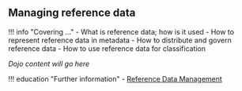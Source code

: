 <!-- SPDX-License-Identifier: CC-BY-4.0 -->
<!-- Copyright Contributors to the Egeria project. -->

## Managing reference data

!!! info "Covering ..."
    - What is reference data; how is it used
    - How to represent reference data in metadata
    - How to distribute and govern reference data
    - How to use reference data for classification

*Dojo content will go here*

!!! education "Further information"
    - [Reference Data Management](/features/reference-data-management/overview)


